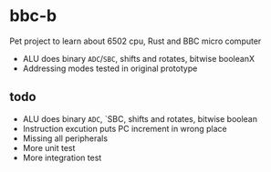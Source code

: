# bbc-b
Pet project to learn about 6502 cpu, Rust and BBC micro computer

* ALU does binary `ADC`/`SBC`, shifts and rotates, bitwise booleanX
* Addressing modes tested in original prototype
## todo
* ALU does binary `ADC`, `SBC, shifts and rotates, bitwise boolean              
* Instruction excution puts PC increment in wrong place
* Missing all peripherals
* More unit test
* More integration test           

